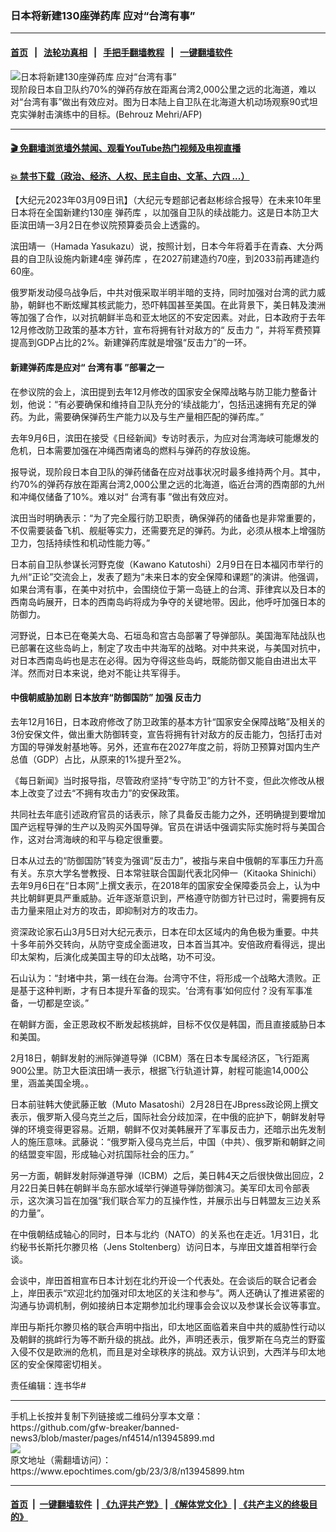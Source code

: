 ### 日本将新建130座弹药库 应对“台湾有事”
------------------------

#### [首页](https://github.com/gfw-breaker/banned-news3/blob/master/README.md) &nbsp;&nbsp;|&nbsp;&nbsp; [法轮功真相](https://github.com/begood0513/basic/blob/master/README.md)  &nbsp;&nbsp;|&nbsp;&nbsp; [手把手翻墙教程](https://github.com/gfw-breaker/guides/wiki)  &nbsp;&nbsp;|&nbsp;&nbsp; [一键翻墙软件](https://github.com/gfw-breaker/nogfw/blob/master/README.md)  



<div><img alt="日本将新建130座弹药库 应对“台湾有事”" class="attachment-djy_600_400 size-djy_600_400 wp-post-image" src="https://i.epochtimes.com/assets/uploads/2023/03/id13945902-000_9U67JG-600x400.jpg"/>
<div class="caption">
 现阶段日本自卫队约70%的弹药存放在距离台湾2,000公里之远的北海道，难以对“台湾有事”做出有效应对。图为日本陆上自卫队在北海道大机动场观察90式坦克实弹射击演练中的目标。(Behrouz Mehri/AFP)
</div></div><hr/>

#### [ 🎬  免翻墙浏览墙外禁闻、观看YouTube热门视频及电视直播](https://github.com/gfw-breaker/HelloWorld)

#### [ 💥  禁书下载（政治、经济、人权、民主自由、文革、六四 ...）](https://github.com/gfw-breaker/books/blob/master/README.md)

<div><p>
 【大纪元2023年03月09日讯】（大纪元专题部记者赵彬综合报导）在未来10年里日本将在全国新建约130座
 <ok href="https://www.epochtimes.com/gb/tag/%E5%BC%B9%E8%8D%AF%E5%BA%93.html">
  弹药库
 </ok>
 ，以加强自卫队的续战能力。这是日本防卫大臣滨田靖一3月2日在参议院预算委员会上透露的。
</p>
<p>
 滨田靖一（Hamada Yasukazu）说，按照计划，日本今年将着手在青森、大分两县的自卫队设施内新建4座
 <ok href="https://www.epochtimes.com/gb/tag/%E5%BC%B9%E8%8D%AF%E5%BA%93.html">
  弹药库
 </ok>
 ，在2027前建造约70座，到2033前再建造约60座。
</p>
<p>
 俄罗斯发动侵乌战争后，中共对俄采取半明半暗的支持，同时加强对台湾的武力威胁，朝鲜也不断炫耀其核武能力，恐吓韩国甚至美国。在此背景下，美日韩及澳洲等加强了合作，以对抗朝鲜半岛和亚太地区的不安定因素。对此，日本政府于去年12月修改防卫政策的基本方针，宣布将拥有针对敌方的“
 <ok href="https://www.epochtimes.com/gb/tag/%E5%8F%8D%E5%87%BB%E5%8A%9B.html">
  反击力
 </ok>
 ”，并将军费预算提高到GDP占比的2%。新建弹药库就是增强“反击力”的一环。
</p>
<h4>
 新建弹药库是应对“
 <ok href="https://www.epochtimes.com/gb/tag/%E5%8F%B0%E6%B9%BE%E6%9C%89%E4%BA%8B.html">
  台湾有事
 </ok>
 ”部署之一
</h4>
<p>
 在参议院的会上，滨田提到去年12月修改的国家安全保障战略与防卫能力整备计划，他说：“有必要确保和维持自卫队充分的‘续战能力’，包括迅速拥有充足的弹药。为此，需要确保弹药生产能力以及与生产量相匹配的弹药库。”
</p>
<p>
 去年9月6日，滨田在接受《日经新闻》专访时表示，为应对台湾海峡可能爆发的危机，日本需要加强在冲绳西南诸岛的燃料与弹药的存放设施。
</p>
<p>
 报导说，现阶段日本自卫队的弹药储备在应对战事状况时最多维持两个月。其中，约70%的弹药存放在距离台湾2,000公里之远的北海道，临近台湾的西南部的九州和冲绳仅储备了10%。难以对“
 <ok href="https://www.epochtimes.com/gb/tag/%E5%8F%B0%E6%B9%BE%E6%9C%89%E4%BA%8B.html">
  台湾有事
 </ok>
 ”做出有效应对。
</p>
<p>
 滨田当时明确表示：“为了完全履行防卫职责，确保弹药的储备也是非常重要的，不仅需要装备飞机、舰艇等实力，还需要充足的弹药。为此，必须从根本上增强防卫力，包括持续性和机动性能力等。”
</p>
<p>
 日本前自卫队参谋长河野克俊（Kawano Katutoshi）2月9日在日本福冈市举行的九州“正论”交流会上，发表了题为“未来日本的安全保障和课题”的演讲。他强调，如果台湾有事，在美中对抗中，会围绕位于第一岛链上的台湾、菲律宾以及日本的西南岛屿展开，日本的西南岛屿将成为争夺的关键地带。因此，他呼吁加强日本的防御力。
</p>
<p>
 河野说，日本已在奄美大岛、石垣岛和宫古岛部署了导弹部队。美国海军陆战队也已部署在这些岛屿上，制定了攻击中共海军的战略。对中共来说，与美国对抗中，对日本西南岛屿也是志在必得。因为夺得这些岛屿，既能防御又能自由进出太平洋。然而对日本来说，绝对不能让共军得手。
</p>
<h4>
 中俄朝威胁加剧 日本放弃“防御国防” 加强
 <ok href="https://www.epochtimes.com/gb/tag/%E5%8F%8D%E5%87%BB%E5%8A%9B.html">
  反击力
 </ok>
</h4>
<p>
 去年12月16日，日本政府修改了防卫政策的基本方针“国家安全保障战略”及相关的3份安保文件，做出重大防御转变，宣告将拥有针对敌方的反击能力，包括打击对方国的导弹发射基地等。另外，还宣布在2027年度之前，将防卫预算对国内生产总值（GDP）占比，从原来的1%提升至2%。
</p>
<p>
 《每日新闻》当时报导指，尽管政府坚持“专守防卫”的方针不变，但此次修改从根本上改变了过去“不拥有攻击力”的安保政策。
</p>
<p>
 共同社去年底引述政府官员的话表示，除了具备反击能力之外，还明确提到要增加国产远程导弹的生产以及购买外国导弹。官员在讲话中强调实际实施时将与美国合作，这对台湾海峡的和平与稳定很重要。
</p>
<p>
 日本从过去的“防御国防”转变为强调“反击力”，被指与来自中俄朝的军事压力升高有关。东京大学名誉教授、日本常驻联合国副代表北冈伸一（Kitaoka Shinichi）去年9月6日在“日本网”上撰文表示，在2018年的国家安全保障委员会上，认为中共比朝鲜更具严重威胁。近年逐渐意识到，严格遵守防御方针已过时，需要拥有反击力量来阻止对方的攻击，即抑制对方的攻击力。
</p>
<p>
 资深政论家石山3月5日对大纪元表示，日本在印太区域内的角色极为重要。中共十多年前外交转向，从防守变成全面进攻，日本首当其冲。安倍政府看得远，提出印太架构，后演化成美国主导的印太战略，功不可没。
</p>
<p>
 石山认为：“封堵中共，第一线在台海。台湾守不住，将形成一个战略大溃败。正是基于这种判断，才有日本提升军备的现实。‘台湾有事’如何应付？没有军事准备，一切都是空谈。”
</p>
<p>
 在朝鲜方面，金正恩政权不断发起核挑衅，目标不仅仅是韩国，而且直接威胁日本和美国。
</p>
<p>
 2月18日，朝鲜发射的洲际弹道导弹（ICBM）落在日本专属经济区，飞行距离900公里。防卫大臣滨田靖一表示，根据飞行轨道计算，射程可能逾14,000公里，涵盖美国全境。。
</p>
<p>
 日本前驻韩大使武藤正敏（Muto Masatoshi）2月28日在JBpress政论网上撰文表示，俄罗斯入侵乌克兰之后，国际社会分歧加深，在中俄的庇护下，朝鲜发射导弹的环境变得更容易。近期，朝鲜不仅对美韩展开了军事反击力，还暗示出先发制人的施压意味。武藤说：“俄罗斯入侵乌克兰后，中国（中共）、俄罗斯和朝鲜之间的结盟变牢固，形成轴心对抗国际社会的压力。”
</p>
<p>
 另一方面，朝鲜发射际弹道导弹（ICBM）之后，美日韩4天之后很快做出回应，2月22日美日韩在朝鲜半岛东部水域举行弹道导弹防御演习。美军印太司令部表示，这次演习旨在加强“我们联合军力的互操作性，并展示出与日韩盟友三边关系的力量”。
</p>
<p>
 在中俄朝结成轴心的同时，日本与北约（NATO）的关系也在走近。1月31日，北约秘书长斯托尔滕贝格（Jens Stoltenberg）访问日本，与岸田文雄首相举行会谈。
</p>
<p>
 会谈中，岸田首相宣布日本计划在北约开设一个代表处。在会谈后的联合记者会上，岸田表示“欢迎北约加强对印太地区的关注和参与”。两人还确认了推进紧密的沟通与协调机制，例如接纳日本定期参加北约理事会会议以及参谋长会议等事宜。
</p>
<p>
 岸田与斯托尔滕贝格的联合声明中指出，印太地区面临着来自中共的威胁性行动以及朝鲜的挑衅行为等不断升级的挑战。此外，声明还表示，俄罗斯在乌克兰的野蛮入侵不仅是欧洲的危机，而且是对全球秩序的挑战。双方认识到，大西洋与印太地区的安全保障密切相关。
</p>
<p>
 责任编辑：连书华#
</p>
</div>
<hr/>
手机上长按并复制下列链接或二维码分享本文章：<br/>
https://github.com/gfw-breaker/banned-news3/blob/master/pages/nf4514/n13945899.md <br/>
<a href='https://github.com/gfw-breaker/banned-news3/blob/master/pages/nf4514/n13945899.md'><img src='https://github.com/gfw-breaker/banned-news3/blob/master/pages/nf4514/n13945899.md.png'/></a> <br/>
原文地址（需翻墙访问）：https://www.epochtimes.com/gb/23/3/8/n13945899.htm


------------------------
#### [首页](https://github.com/gfw-breaker/banned-news3/blob/master/README.md) &nbsp;|&nbsp; [一键翻墙软件](https://github.com/gfw-breaker/nogfw/blob/master/README.md) &nbsp;| [《九评共产党》](https://github.com/gfw-breaker/9ping.md/blob/master/README.md#九评之一评共产党是什么) | [《解体党文化》](https://github.com/gfw-breaker/jtdwh.md/blob/master/README.md) | [《共产主义的终极目的》](https://github.com/gfw-breaker/gczydzjmd.md/blob/master/README.md)


<img src='http://gfw-breaker.win/banned-news3/pages/nf4514/n13945899.md' width='0px' height='0px'/>
